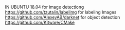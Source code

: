 IN UBUNTU 18.04 for image detectiong   
https://github.com/tzutalin/labelImg for labeling Images   
https://github.com/AlexeyAB/darknet for object detection   
https://github.com/Kitware/CMake   
